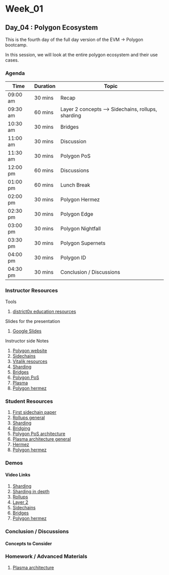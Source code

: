 # Week_01
## Day_04 : Polygon Ecosystem

This is the fourth day of the full day version of the EVM → Polygon bootcamp.

In this session, we will look at the entire polygon ecosystem and their use cases.
### Agenda

| Time | Duration | Topic |
| --- | --- | --- |
| 09:00 am | 30 mins | Recap | 
| 09:30 am | 60 mins | Layer 2 concepts --> Sidechains, rollups, sharding| 
| 10:30 am | 30 mins | Bridges |
| 11:00 am | 30 mins | Discussion |
| 11:30 am | 30 mins | Polygon PoS |
| 12:00 pm | 60 mins | Discussions  |
| 01:00 pm | 60 mins | Lunch Break |
| 02:00 pm | 30 mins | Polygon Hermez |
| 02:30 pm | 30 mins | Polygon Edge |
| 03:00 pm | 30 mins | Polygon Nightfall |
| 03:30 pm | 30 mins | Polygon Supernets |
| 04:00 pm | 30 mins | Polygon ID |
| 04:30 pm | 30 mins | Conclusion / Discussions |

### Instructor Resources

Tools

1. [district0x education resources](https://education.district0x.io/general-topics/)


Slides for the presentation
1. [Google Slides](https://docs.google.com/presentation/d/1vRTuHSOtyrz7TtKvGFMU8WgL97kMufCsuZak7xFREDw/edit?usp=sharing)

Instructor side Notes
1. [Polygon website](https://polygon.technology/)
2. [Sidechains](https://www.coindesk.com/learn/an-introduction-to-sidechains/#:~:text=%E2%80%9CThe%20mechanism%20by%20which%20coins,mainnet%20and%20the%20new%20sidechain.)
3. [Vitalik resources](https://vitalik.ca/general/2021/01/05/rollup.html)
4. [Sharding](https://education.district0x.io/general-topics/understanding-ethereum/ethereum-sharding-explained/)
5. [Bridges](https://blog.liquid.com/blockchain-cross-chain-bridge#:~:text=A%20blockchain%20bridge%2C%20otherwise%20known,do%20that%20through%20the%20bridge.)
6. [Polygon PoS](https://docs.chainstack.com/blockchains/polygon)
7. [Plasma](https://docs.ethhub.io/ethereum-roadmap/layer-2-scaling/plasma/)
8. [Polygon hermez](https://l2beat.com/projects/hermez/)


### Student Resources

1. [First sidechain paper](https://blockstream.com/sidechains.pdf)
2. [Rollups general](https://medium.com/offchainlabs/whats-up-with-rollup-db8cd93b314e)
3. [Sharding](https://ethereum.org/en/upgrades/sharding/#main-content)
4. [Bridging](https://ethereum.org/en/developers/docs/bridges/#need-for-bridges)
5. [Polygon PoS architecture](https://docs.polygon.technology/docs/home/architecture/polygon-architecture/)
6. [Plasma architecture general](https://www.blockchain-council.org/blockchain/a-complete-guide-to-ethereum-plasma/#:~:text=Plasma%20refers%20to%20a%20framework,not%20currently%20feasible%20on%20Ethereum.)
7. [Hermez](https://hermez.io/)
8. [Polygon hermez](https://polygon.technology/solutions/polygon-hermez/)

### Demos

#### Video Links

1. [Sharding](https://www.youtube.com/watch?v=SZpjvWMfgDA)
2. [Sharding in depth](https://www.youtube.com/watch?v=8AtGrwSN8Nc)
3. [Rollups](https://www.youtube.com/watch?v=6_nOYsvXMsE)
4. [Layer 2](https://www.youtube.com/watch?v=9pJjtEeq-N4)
5. [Sidechains](https://www.youtube.com/watch?v=cFRj2-jzm8E)
6. [Bridges](https://www.youtube.com/watch?v=nT26cIz8HjI)
7. [Polygon hermez](https://www.youtube.com/watch?v=3eR64DufpHA)


### Conclusion / Discussions


#### Concepts to Consider


### Homework / Advanced Materials
1. [Plasma architecture](https://plasma.io/plasma.pdf)

